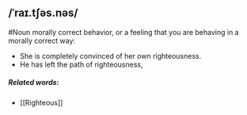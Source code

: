 ## /ˈraɪ.tʃəs.nəs/  
#Noun 
morally correct behavior, or a feeling that you are behaving in a morally correct way:

- She is completely convinced of her own righteousness.
- He has left the path of righteousness,

##### Related words:
- [[Righteous]]